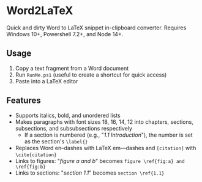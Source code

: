 # Word2LaTeX

Quick and dirty Word to LaTeX snippet in-clipboard converter. Requires Windows 10+, Powershell 7.2+, and Node 14+.

## Usage

1. Copy a text fragment from a Word document
2. Run `RunMe.ps1` (useful to create a shortcut for quick access)
3. Paste into a LaTeX editor

## Features

- Supports italics, bold, and unordered lists
- Makes paragraphs with font sizes 18, 16, 14, 12 into chapters, sections, subsections, and subsubsections respectively
    - If a section is numbered (e.g., "_1.1 Introduction_"), the number is set as the section's `\label{}`
- Replaces Word en–dashes with LaTeX em—dashes and `[citation]` with `\cite{citation}`
- Links to figures: "_figure a and b_" becomes `figure \ref{fig:a} and \ref{fig:b}`
- Links to sections: "_section 1.1_" becomes `section \ref{1.1}`
